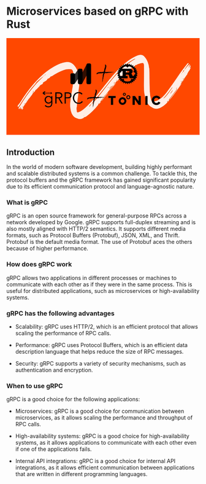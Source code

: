 # Microservices based on gRPC with Rust

![](./assets/cover.png)

## Introduction

In the world of modern software development, building highly performant and scalable distributed systems is a common challenge. To tackle this, the protocol buffers and the gRPC framework has gained significant popularity due to its efficient communication protocol and language-agnostic nature.

### What is gRPC

gRPC is an open source framework for general-purpose RPCs across a network developed by Google.
gRPC supports full-duplex streaming and is also mostly aligned with HTTP/2 semantics. It supports different media formats, such as Protocol Buffers (Protobuf), JSON, XML, and Thrift. Protobuf is the default media format. The use of Protobuf aces the others because of higher performance.

### How does gRPC work

gRPC allows two applications in different processes or machines to communicate with each other as if they were in the same process. This is useful for distributed applications, such as microservices or high-availability systems.

### gRPC has the following advantages

  - Scalability: gRPC uses HTTP/2, which is an efficient protocol that allows scaling the performance of RPC calls.

  - Performance: gRPC uses Protocol Buffers, which is an efficient data description language that helps reduce the size of RPC messages.

  - Security: gRPC supports a variety of security mechanisms, such as authentication and encryption.

### When to use gRPC

gRPC is a good choice for the following applications:

  - Microservices: gRPC is a good choice for communication between microservices, as it allows scaling the performance and throughput of RPC calls.

  - High-availability systems: gRPC is a good choice for high-availability systems, as it allows applications to communicate with each other even if one of the applications fails.

  - Internal API integrations: gRPC is a good choice for internal API integrations, as it allows efficient communication between applications that are written in different programming languages.